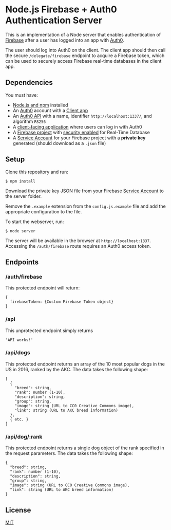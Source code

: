 # Node.js Firebase + Auth0 Authentication Server

This is an implementation of a Node server that enables authentication of [Firebase](https://firebase.google.com/) after a user has logged into an app with [Auth0](https://auth0.com).

The user should log into Auth0 on the client. The client app should then call the secure `/delegate/firebase` endpoint to acquire a Firebase token, which can be used to securely access Firebase real-time databases in the client app.

## Dependencies

You must have:

* [Node.js and npm](https://nodejs.org) installed
* An [Auth0](https://auth0.com) account with a [Client app](https://manage.auth0.com/#/clients)
* An [Auth0 API](https://manage.auth0.com/#/apis) with a name, identifier `http://localhost:1337/`, and algorithm `RS256`
* A [client-facing application](https://auth0.com/docs/quickstarts) where users can log in with Auth0
* A [Firebase project](https://console.firebase.google.com/u/0/) with [security enabled](https://firebase.google.com/docs/database/security/quickstart#sample-rules) for Real-Time Database
* A [Service Account](https://console.firebase.google.com/project/_/settings/serviceaccounts/adminsdk) for your Firebase project with a **private key** generated (should download as a `.json` file)

## Setup

Clone this repository and run:

```
$ npm install
```

Download the private key JSON file from your Firebase [Service Account](https://console.firebase.google.com/project/_/settings/serviceaccounts/adminsdk) to the server folder.

Remove the `.example` extension from the `config.js.example` file and add the appropriate configuration to the file.

To start the webserver, run:

```
$ node server
```

The server will be available in the browser at `http://localhost:1337`. Accessing the `/auth/firebase` route requires an Auth0 access token.

## Endpoints

### /auth/firebase

This protected endpoint will return:

```
{
  firebaseToken: {Custom Firebase Token object}
}
```

### /api

This unprotected endpoint simply returns

```
'API works!'
```

### /api/dogs

This protected endpoint returns an array of the 10 most popular dogs in the US in 2016, ranked by the AKC. The data takes the following shape:

```
[
  {
    "breed": string,
    "rank": number (1-10),
    "description": string,
    "group": string,
    "image": string (URL to CC0 Creative Commons image),
    "link": string (URL to AKC breed information)
  },
  { etc. }
]
```

### /api/dog/:rank

This protected endpoint returns a single dog object of the rank specified in the request parameters. The data takes the following shape:

```
{
  "breed": string,
  "rank": number (1-10),
  "description": string,
  "group": string,
  "image": string (URL to CC0 Creative Commons image),
  "link": string (URL to AKC breed information)
}
```

## License

[MIT](LICENSE)
